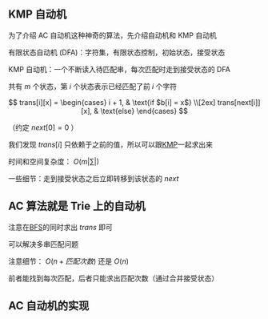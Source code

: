 ## KMP 自动机

为了介绍 AC 自动机这种神奇的算法，先介绍自动机和 KMP 自动机

有限状态自动机 (DFA)：字符集，有限状态控制，初始状态，接受状态

KMP 自动机：一个不断读入待匹配串，每次匹配时走到接受状态的 DFA

共有 $m$ 个状态，第 $i$ 个状态表示已经匹配了前 $i$ 个字符

$$
trans[i][x] =
\begin{cases}
i + 1,  & \text{if $b[i] = x$} \\[2ex]
trans[next[i]][x], & \text{else}
\end{cases}
$$

（约定 $next[0]=0$ ）

我们发现 $trans[i]$ 只依赖于之前的值，所以可以跟[KMP](/string/kmp)一起求出来

时间和空间复杂度： $O(m|∑|)$ 

一些细节：走到接受状态之后立即转移到该状态的 $next$ 

## AC 算法就是 Trie 上的自动机

注意在[BFS](/search/bfs)的同时求出 $trans$ 即可

可以解决多串匹配问题

注意细节： $O(n+匹配次数)$ 还是 $O(n)$ 

前者能找到每次匹配，后者只能求出匹配次数（通过合并接受状态）

## AC 自动机的实现
